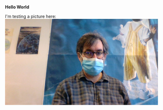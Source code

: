 **Hello World**

I'm testing a picture here:
![image de moi](https://github.com/bliz-ward/Test_Pages/blob/main/img/WIN_20210923_11_28_13_Pro.jpg)

